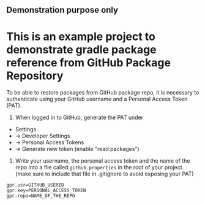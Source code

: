 ## Demonstration purpose only
# This is an example project to demonstrate gradle package reference from GitHub Package Repository
To be able to restore packages from GitHub package repo, it is necessary to authenticate using your GitHub username and a Personal Access Token (PAT).
1. When logged in to GitHub, generate the PAT under 
  - Settings 
  - -> Developer Settings
  - -> Personal Access Tokens
  - -> Generate new token  (enable "read:packages")
1. Write your username, the personal access token and the name of the repo into a file called ```github.properties``` in the root of your project. (make sure to include that file in .gitignore to avoid exposing your PAT)
```
gpr.usr=GITHUB_USERID
gpr.key=PERSONAL_ACCESS_TOKEN
gpr.repo=NAME_OF_THE_REPO
```